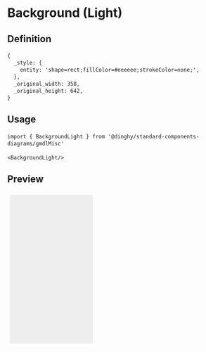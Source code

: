 # Background (Light)

## Definition

```
{
  _style: { 
    entity: 'shape=rect;fillColor=#eeeeee;strokeColor=none;',
  },
  _original_width: 358,
  _original_height: 642,
}
```

## Usage

```
import { BackgroundLight } from '@dinghy/standard-components-diagrams/gmdlMisc'

<BackgroundLight/>
```

## Preview

<img src="./background-light.png" width="200"/>
